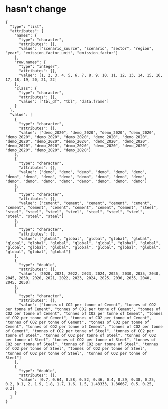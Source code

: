 # hasn't change

    {
      "type": "list",
      "attributes": {
        "names": {
          "type": "character",
          "attributes": {},
          "value": ["scenario_source", "scenario", "sector", "region", "year", "emission_factor_unit", "emission_factor"]
        },
        "row.names": {
          "type": "integer",
          "attributes": {},
          "value": [1, 2, 3, 4, 5, 6, 7, 8, 9, 10, 11, 12, 13, 14, 15, 16, 17, 18, 19, 20, 21, 22]
        },
        "class": {
          "type": "character",
          "attributes": {},
          "value": ["tbl_df", "tbl", "data.frame"]
        }
      },
      "value": [
        {
          "type": "character",
          "attributes": {},
          "value": ["demo_2020", "demo_2020", "demo_2020", "demo_2020", "demo_2020", "demo_2020", "demo_2020", "demo_2020", "demo_2020", "demo_2020", "demo_2020", "demo_2020", "demo_2020", "demo_2020", "demo_2020", "demo_2020", "demo_2020", "demo_2020", "demo_2020", "demo_2020", "demo_2020", "demo_2020"]
        },
        {
          "type": "character",
          "attributes": {},
          "value": ["demo", "demo", "demo", "demo", "demo", "demo", "demo", "demo", "demo", "demo", "demo", "demo", "demo", "demo", "demo", "demo", "demo", "demo", "demo", "demo", "demo", "demo"]
        },
        {
          "type": "character",
          "attributes": {},
          "value": ["cement", "cement", "cement", "cement", "cement", "cement", "cement", "cement", "cement", "cement", "cement", "steel", "steel", "steel", "steel", "steel", "steel", "steel", "steel", "steel", "steel", "steel"]
        },
        {
          "type": "character",
          "attributes": {},
          "value": ["global", "global", "global", "global", "global", "global", "global", "global", "global", "global", "global", "global", "global", "global", "global", "global", "global", "global", "global", "global", "global", "global"]
        },
        {
          "type": "double",
          "attributes": {},
          "value": [2020, 2021, 2022, 2023, 2024, 2025, 2030, 2035, 2040, 2045, 2050, 2020, 2021, 2022, 2023, 2024, 2025, 2030, 2035, 2040, 2045, 2050]
        },
        {
          "type": "character",
          "attributes": {},
          "value": ["tonnes of CO2 per tonne of Cement", "tonnes of CO2 per tonne of Cement", "tonnes of CO2 per tonne of Cement", "tonnes of CO2 per tonne of Cement", "tonnes of CO2 per tonne of Cement", "tonnes of CO2 per tonne of Cement", "tonnes of CO2 per tonne of Cement", "tonnes of CO2 per tonne of Cement", "tonnes of CO2 per tonne of Cement", "tonnes of CO2 per tonne of Cement", "tonnes of CO2 per tonne of Cement", "tonnes of CO2 per tonne of Steel", "tonnes of CO2 per tonne of Steel", "tonnes of CO2 per tonne of Steel", "tonnes of CO2 per tonne of Steel", "tonnes of CO2 per tonne of Steel", "tonnes of CO2 per tonne of Steel", "tonnes of CO2 per tonne of Steel", "tonnes of CO2 per tonne of Steel", "tonnes of CO2 per tonne of Steel", "tonnes of CO2 per tonne of Steel", "tonnes of CO2 per tonne of Steel"]
        },
        {
          "type": "double",
          "attributes": {},
          "value": [0.7, 0.64, 0.58, 0.52, 0.46, 0.4, 0.39, 0.38, 0.25, 0.2, 0.1, 2, 1.9, 1.8, 1.7, 1.6, 1.5, 1.43333, 1.36667, 0.5, 0.25, 0.2]
        }
      ]
    }

